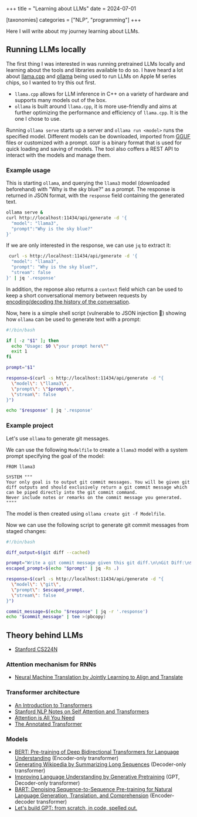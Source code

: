 +++
title = "Learning about LLMs"
date = 2024-07-01

[taxonomies]
categories = ["NLP", "programming"]
+++

Here I will write about my journey learning about LLMs.

<!-- more -->

## Running LLMs locally

The first thing I was interested in was running pretrained LLMs locally and learning about the tools and libraries available to do so.
I have heard a lot about [llama.cpp](https://github.com/ggerganov/llama.cpp) and [ollama](https://ollama.com) being used to run LLMs on Apple M series chips,
so I wanted to try this out first.

* `llama.cpp` allows for LLM inference in C++ on a variety of hardware and supports many models out of the box.
* `ollama` is built around `llama.cpp`, it is more use-friendly and aims at further optimizing the performance and efficiency of `llama.cpp`. It is the one I chose to use.

Running `ollama serve` starts up a server and `ollama run <model>` runs the specified model.
Different models can be downloaded, imported from [GGUF](https://github.com/ggerganov/ggml/blob/master/docs/gguf.md) files or customized with a prompt.
`GGUF` is a binary format that is used for quick loading and saving of models.
The tool also coffers a REST API to interact with the models and manage them.

### Example usage

This is starting `ollama`, and querying the `llama3` model (downloaded beforehand) with "Why is the sky blue?" as a prompt. The response is returned in JSON format,
with the `response` field containing the generated text.

```bash
ollama serve &
curl http://localhost:11434/api/generate -d '{
  "model": "llama3",
  "prompt":"Why is the sky blue?"
}'
```

If we are only interested in the response, we can use `jq` to extract it:

```bash
 curl -s http://localhost:11434/api/generate -d '{
  "model": "llama3",
  "prompt": "Why is the sky blue?",
  "stream": false
}' | jq '.response'
```

In addition, the reponse also returns a `context` field which can be used to keep a short conversational memory between requests by
[encoding/decoding the history of the conversation](https://stephencowchau.medium.com/ollama-context-at-generate-api-output-what-are-those-numbers-b8cbff140d95).

Now, here is a simple  shell script (vulnerable to JSON injection 🙂) showing how `ollama` can be used to generate text with a prompt:

```bash
#!/bin/bash

if [ -z "$1" ]; then
  echo "Usage: $0 \"your prompt here\""
  exit 1
fi

prompt="$1"

response=$(curl -s http://localhost:11434/api/generate -d "{
  \"model\": \"llama3\",
  \"prompt\": \"$prompt\",
  \"stream\": false
}")

echo "$response" | jq '.response'
```

### Example project

Let's use `ollama` to generate git messages.

We can use the following `Modelfile` to create a `llama3` model with a system prompt specifying the goal of the model:

```
FROM llama3

SYSTEM """
Your only goal is to output git commit messages. You will be given git diff outputs and should exclusively return a git commit message which can be piped directly into the git commit command.
Never include notes or remarks on the commit message you generated.
""""
```

The model is then created using `ollama create git -f Modelfile`.

Now we can use the following script to generate git commit messages from staged changes:

```bash
#!/bin/bash

diff_output=$(git diff --cached)

prompt="Write a git commit message given this git diff.\n\nGit Diff:\n${diff_output}"
escaped_prompt=$(echo "$prompt" | jq -Rs .)

response=$(curl -s http://localhost:11434/api/generate -d "{
  \"model\": \"git\",
  \"prompt\": $escaped_prompt,
  \"stream\": false
}")

commit_message=$(echo "$response" | jq -r '.response')
echo "$commit_message" | tee >(pbcopy)
```

## Theory behind LLMs

* [Stanford CS224N](https://web.stanford.edu/class/cs224n/)

### Attention mechanism for RNNs

* [Neural Machine Translation by Jointly Learning to Align and Translate](https://arxiv.org/pdf/1409.0473)

### Transformer architecture

* [An Introduction to Transformers](https://arxiv.org/abs/2304.10557)
* [Stanford NLP Notes on Self Attention and Transformers](https://web.stanford.edu/class/cs224n/readings/cs224n-self-attention-transformers-2023_draft.pdf)
* [Attention is All You Need](https://arxiv.org/abs/1706.03762)
* [The Annotated Transformer](http://nlp.seas.harvard.edu/annotated-transformer/)

### Models

* [BERT: Pre-training of Deep Bidirectional Transformers for Language Understanding](https://arxiv.org/abs/1810.04805) (Encoder-only transformer)
* [Generating Wikipedia by Summarizing Long Sequences](https://arxiv.org/abs/1801.10198) (Decoder-only transformer)
* [Improving Language Understanding by Generative Pretraining](https://gwern.net/doc/www/s3-us-west-2.amazonaws.com/d73fdc5ffa8627bce44dcda2fc012da638ffb158.pdf) (GPT, Decoder-only transformer)
* [BART: Denoising Sequence-to-Sequence Pre-training for Natural Language Generation, Translation, and Comprehension](https://arxiv.org/abs/1910.13461) (Encoder-decoder transformer)
* [Let's build GPT: from scratch, in code, spelled out.](https://www.youtube.com/watch?v=kCc8FmEb1nY)
